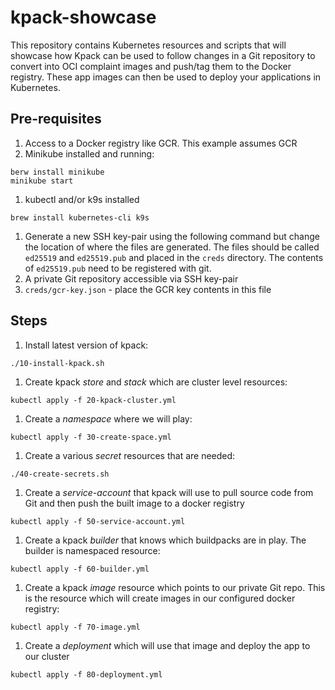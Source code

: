 # kpack-showcase

This repository contains Kubernetes resources and scripts that will showcase how Kpack can be used to follow changes in a Git repository to convert into OCI complaint images and push/tag them to the Docker registry. These app images can then be used to deploy your applications in Kubernetes.

## Pre-requisites

1. Access to a Docker registry like GCR. This example assumes GCR
1. Minikube installed and running:

```
berw install minikube
minikube start
```

1. kubectl and/or k9s installed

```
brew install kubernetes-cli k9s
```

1. Generate a new SSH key-pair using the following command but change the location of where the files are generated. The files should be called `ed25519` and `ed25519.pub` and placed in the `creds` directory. The contents of `ed25519.pub` need to be registered with git.
1. A private Git repository accessible via SSH key-pair
1. `creds/gcr-key.json` - place the GCR key contents in this file

## Steps

1. Install latest version of kpack:

```
./10-install-kpack.sh
```

1. Create kpack *store* and *stack* which are cluster level resources:

```
kubectl apply -f 20-kpack-cluster.yml
```

1. Create a *namespace* where we will play:

```
kubectl apply -f 30-create-space.yml
```

1. Create a various *secret* resources that are needed:

```
./40-create-secrets.sh
```

1. Create a *service-account* that kpack will use to pull source code from Git and then push the built image to a docker registry

```
kubectl apply -f 50-service-account.yml
```

1. Create a kpack *builder* that knows which buildpacks are in play. The builder is namespaced resource:

```
kubectl apply -f 60-builder.yml
```

1. Create a kpack *image* resource which points to our private Git repo. This is the resource which will create images in our configured docker registry:

```
kubectl apply -f 70-image.yml
```

1. Create a *deployment* which will use that image and deploy the app to our cluster

```
kubectl apply -f 80-deployment.yml
```
